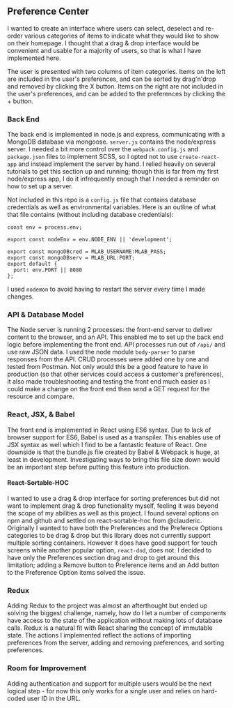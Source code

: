 ## Preference Center

I wanted to create an interface where users can select, deselect and re-order various categories of items to indicate what they would like to show on their homepage. I thought that a drag & drop interface would be convenient and usable for a majority of users, so that is what I have implemented here. 

The user is presented with two columns of item categories. Items on the left are included in the user's preferences, and can be sorted by drag'n'drop and removed by clicking the X button. Items on the right are not included in the user's preferences, and can be added to the preferences by clicking the + button. 

### Back End

The back end is implemented in node.js and express, communicating with a MongoDB database via mongoose. 
`server.js` contains the node/express server. I needed a bit more control over the `webpack.config.js` and `package.json` files to implement SCSS, so I opted not to use `create-react-app` and instead implement the server by hand. I relied heavily on several tutorials to get this section up and running; though this is far from my first node/express app, I do it infrequently enough that I needed a reminder on how to set up a server. 

Not included in this repo is a `config.js` file that contains database credentials as well as environmental variables. Here is an outline of what that file contains (without including database credentials):

```
const env = process.env;

export const nodeEnv = env.NODE_ENV || 'development';

export const mongoDBcred = MLAB_USERNAME:MLAB_PASS;
export const mongoDBserv = MLAB_URL:PORT;
export default {
  port: env.PORT || 8080
};
```

I used `nodemon` to avoid having to restart the server every time I made changes. 

### API & Database Model

The Node server is running 2 processes: the front-end server to deliver content to the browser, and an API. This enabled me to set up the back end logic before implementing the front end. API processes run out of `/api/` and use raw JSON data. I used the node module `body-parser` to parse responses from the API. CRUD processes were added one by one and tested from Postman. Not only would this be a good feature to have in production (so that other services could access a customer's preferences), it also made troubleshooting and testing the front end much easier as I could make a change on the front end then send a GET request for the resource and compare. 

### React, JSX, & Babel

The front end is implemented in React using ES6 syntax. Due to lack of browser support for ES6, Babel is used as a transpiler. This enables use of JSX syntax as well which I find to be a fantastic feature of React. One downside is that the bundle.js file created by Babel & Webpack is huge, at least in development. Investigating ways to bring this file size down would be an important step before putting this feature into production. 

#### React-Sortable-HOC
I wanted to use a drag & drop interface for sorting preferences but did not want to implement drag & drop functionality myself, feeling it was beyond the scope of my abilities as well as this project. I found several options on npm and github and settled on react-sortable-hoc from @clauderic. Originally I wanted to have both the Preferences and the Preferece Options categories to be drag & drop but this library does not currently support multiple sorting containers. However it does have good support for touch screens while another popular option, `react-dnd`, does not. I decided to have only the Preferences section drag and drop to get around this limitation; adding a Remove button to Preference items and an Add button to the Preference Option items solved the issue. 

### Redux
Adding Redux to the project was almost an afterthought but ended up solving the biggest challenge, namely, how do I let a number of components have access to the state of the application without making lots of database calls. Redux is a natural fit with React sharing the concept of immutable state. The actions I implemented reflect the actions of importing preferences from the server, adding and removing preferences, and sorting preferences. 

### Room for Improvement
Adding authentication and support for multiple users would be the next logical step - for now this only works for a single user and relies on hard-coded user ID in the URL. 